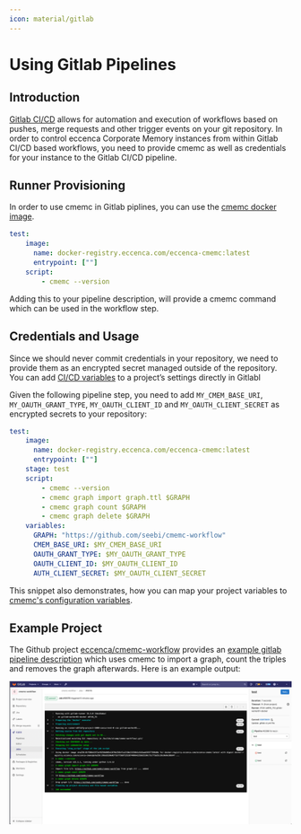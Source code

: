 ```yaml
---
icon: material/gitlab
---
```

# Using Gitlab Pipelines

## Introduction

[Gitlab CI/CD](https://docs.gitlab.com/ee/ci/introduction/index.html) allows for automation and execution of workflows based on pushes, merge requests and other trigger events on your git repository.
In order to control eccenca Corporate Memory instances from within Gitlab CI/CD based workflows, you need to provide cmemc as well as credentials for your instance to the Gitlab CI/CD pipeline.

## Runner Provisioning

In order to use cmemc in Gitlab piplines, you can use the [cmemc docker image](../docker-image).

```yaml title="Partial .gitlab-ci.yml showing cmemc provisioning"
test:
    image:
      name: docker-registry.eccenca.com/eccenca-cmemc:latest
      entrypoint: [""]
    script:
        - cmemc --version
```

Adding this to your pipeline description, will provide a cmemc command which can be used in the workflow step.

## Credentials and Usage

Since we should never commit credentials in your repository, we need to provide them as an encrypted secret managed outside of the repository.
You can add [CI/CD variables](https://docs.gitlab.com/ee/ci/variables/#add-a-cicd-variable-to-a-project) to a project’s settings directly in Gitlabl

Given the following pipeline step, you need to add `MY_CMEM_BASE_URI`, `MY_OAUTH_GRANT_TYPE`, `MY_OAUTH_CLIENT_ID` and `MY_OAUTH_CLIENT_SECRET` as encrypted secrets to your repository:

```yaml title="Partial .gitlab-ci.yml showing credential provisioning"
test:
    image:
      name: docker-registry.eccenca.com/eccenca-cmemc:latest
      entrypoint: [""]
    stage: test
    script:
        - cmemc --version
        - cmemc graph import graph.ttl $GRAPH
        - cmemc graph count $GRAPH
        - cmemc graph delete $GRAPH
    variables:
      GRAPH: "https://github.com/seebi/cmemc-workflow"
      CMEM_BASE_URI: $MY_CMEM_BASE_URI
      OAUTH_GRANT_TYPE: $MY_OAUTH_GRANT_TYPE
      OAUTH_CLIENT_ID: $MY_OAUTH_CLIENT_ID
      AUTH_CLIENT_SECRET: $MY_OAUTH_CLIENT_SECRET
```

This snippet also demonstrates, how you can map your project variables to [cmemc's configuration variables](../cmemc-command-line-interface/configuration/file-based-configuration).

## Example Project

The Github project [eccenca/cmemc-workflow](https://github.com/eccenca/cmemc-workflow) provides an [example gitlab pipeline description](https://github.com/eccenca/cmemc-workflow/blob/main/.gitlab-ci.yml) which uses cmemc to import a graph, count the triples and removes the graph afterwards.
Here is an example output:

![Example pipeline output](example-pipeline-output.png "Example pipeline output")

